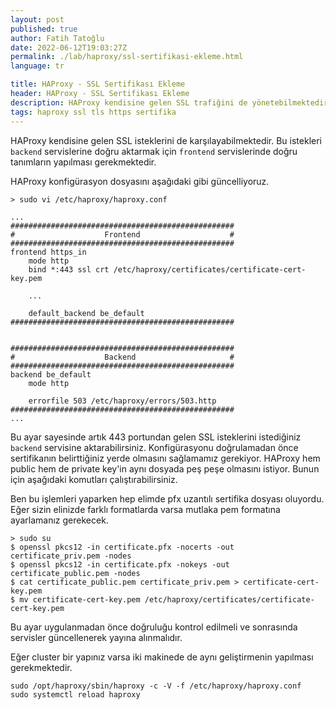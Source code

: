 ```yaml
---
layout: post
published: true
author: Fatih Tatoğlu
date: 2022-06-12T19:03:27Z
permalink: ./lab/haproxy/ssl-sertifikasi-ekleme.html
language: tr

title: HAProxy - SSL Sertifikası Ekleme
header: HAProxy - SSL Sertifikası Ekleme
description: HAProxy kendisine gelen SSL trafiğini de yönetebilmektedir. Bunun için ilk adım sertifika ayarlaması.
tags: haproxy ssl tls https sertifika
---
```


HAProxy kendisine gelen SSL isteklerini de karşılayabilmektedir. Bu istekleri `backend` servislerine doğru aktarmak için `frontend` servislerinde doğru tanımların yapılması gerekmektedir.

HAProxy konfigürasyon dosyasını aşağıdaki gibi güncelliyoruz.

```shell
> sudo vi /etc/haproxy/haproxy.conf
```

```nestedtext
...
##################################################
#                    Frontend                    #
##################################################
frontend https_in
    mode http
    bind *:443 ssl crt /etc/haproxy/certificates/certificate-cert-key.pem

    ...

    default_backend be_default
##################################################


##################################################
#                    Backend                     #
##################################################
backend be_default
    mode http

    errorfile 503 /etc/haproxy/errors/503.http
##################################################
...
```

Bu ayar sayesinde artık 443 portundan gelen SSL isteklerini istediğiniz `backend` servisine aktarabilirsiniz. Konfigürasyonu doğrulamadan önce sertifikanın belirttiğiniz yerde olmasını sağlamamız gerekiyor. HAProxy hem public hem de private key'in aynı dosyada peş peşe olmasını istiyor. Bunun için aşağıdaki komutları çalıştırabilirsiniz.

Ben bu işlemleri yaparken hep elimde pfx uzantılı sertifika dosyası oluyordu. Eğer sizin elinizde farklı formatlarda varsa mutlaka pem formatına ayarlamanız gerekecek.

```shell
> sudo su
$ openssl pkcs12 -in certificate.pfx -nocerts -out certificate_priv.pem -nodes
$ openssl pkcs12 -in certificate.pfx -nokeys -out certificate_public.pem -nodes
$ cat certificate_public.pem certificate_priv.pem > certificate-cert-key.pem
$ mv certificate-cert-key.pem /etc/haproxy/certificates/certificate-cert-key.pem
```

Bu ayar uygulanmadan önce doğruluğu kontrol edilmeli ve sonrasında servisler güncellenerek yayına alınmalıdır.

Eğer cluster bir yapınız varsa iki makinede de aynı geliştirmenin yapılması gerekmektedir.

```shell
sudo /opt/haproxy/sbin/haproxy -c -V -f /etc/haproxy/haproxy.conf
sudo systemctl reload haproxy
```
